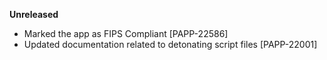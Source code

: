 **Unreleased**
* Marked the app as FIPS Compliant [PAPP-22586]
* Updated documentation related to detonating script files [PAPP-22001]
